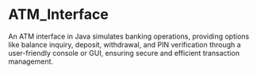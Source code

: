 # ATM_Interface
An ATM interface in Java simulates banking operations, providing options like balance inquiry, deposit, withdrawal, and PIN verification through a user-friendly console or GUI, ensuring secure and efficient transaction management.
